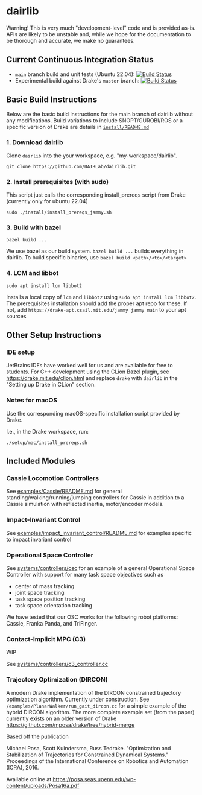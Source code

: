 # dairlib
Warning! This is very much "development-level" code and is provided as-is. APIs are likely to be unstable and, while we hope for the documentation to be thorough and accurate, we make no guarantees.

## Current Continuous Integration Status
* `main` branch build and unit tests (Ubuntu 22.04): [![Build Status](https://api.cirrus-ci.com/github/DAIRLab/dairlib.svg?task=build_jammy&script=test)](https://cirrus-ci.com/github/DAIRLab/dairlib)
* Experimental build against Drake's `master` branch: [![Build Status](https://api.cirrus-ci.com/github/DAIRLab/dairlib.svg?task=drake_master_build&script=test)](https://cirrus-ci.com/github/DAIRLab/dairlib)
## Basic Build Instructions

Below are the basic build instructions for the main branch of dairlib without any modifications.
Build variations to include SNOPT/GUROBI/ROS or a specific version of Drake are details in [`install/README.md`](install/README.md)

### 1. Download dairlib
Clone `dairlib` into the your workspace, e.g. "my-workspace/dairlib".
```
git clone https://github.com/DAIRLab/dairlib.git
```

### 2. Install prerequisites (with sudo)
This script just calls the corresponding install_prereqs script from Drake (currently only for ubuntu 22.04)
```
sudo ./install/install_prereqs_jammy.sh
```

### 3. Build with bazel

```
bazel build ...
```
We use bazel as our build system. `bazel build ...` builds everything in dairlib. To build specific binaries, use `bazel build <path>/<to>/<target>`


### 4. LCM and libbot
```
sudo apt install lcm libbot2
```
Installs a local copy of `lcm` and `libbot2` using `sudo apt install lcm libbot2`. The prerequisites installation should add the proper apt repo for these. If not, add `https://drake-apt.csail.mit.edu/jammy jammy main` to your apt sources

## Other Setup Instructions

### IDE setup
JetBrains IDEs have worked well for us and are available for free to students. For C++ development using the CLion Bazel plugin, see https://drake.mit.edu/clion.html and replace `drake` with `dairlib` in the "Setting up Drake in CLion" section. 

### Notes for macOS

Use the corresponding macOS-specific installation script provided by Drake.

I.e., in the Drake workspace, run:

```
./setup/mac/install_prereqs.sh
```


## Included Modules

### Cassie Locomotion Controllers

See [examples/Cassie/README.md](examples/Cassie/README.md) for general standing/walking/running/jumping controllers for Cassie in addition to a Cassie simulation with reflected inertia, motor/encoder models.

### Impact-Invariant Control

See [examples/impact_invariant_control/README.md](examples/impact_invariant_control/README.md) for examples specific to impact invariant control

### Operational Space Controller

See [systems/controllers/osc](systems/controllers/osc) for an example of a general Operational Space Controller with support for many task space objectives such as 
- center of mass tracking
- joint space tracking
- task space position tracking
- task space orientation tracking

We have tested that our OSC works for the following robot platforms: Cassie, Franka Panda, and TriFinger. 

### Contact-Implicit MPC (C3)

WIP

See [systems/controllers/c3_controller.cc](systems/controllers/c3_controller.cc)

### Trajectory Optimization (DIRCON)
A modern Drake implementation of the DIRCON constrained trajectory optimization algorithm. Currently under construction. See `/examples/PlanarWalker/run_gait_dircon.cc` for a simple example of the hybrid DIRCON algorithm. The more complete example set (from the paper) currently exists on an older version of Drake https://github.com/mposa/drake/tree/hybrid-merge

Based off the publication

Michael Posa, Scott Kuindersma, Russ Tedrake. "Optimization and Stabilization of Trajectories for Constrained Dynamical Systems." Proceedings of the International Conference on Robotics and Automation (ICRA), 2016. 

Available online at https://posa.seas.upenn.edu/wp-content/uploads/Posa16a.pdf
